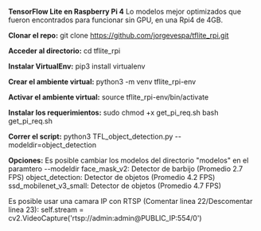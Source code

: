 **TensorFlow Lite en Raspberry Pi 4**
Lo modelos mejor optimizados que fueron encontrados para funcionar sin GPU, en una Rpi4 de 4GB.

**Clonar el repo:**
git clone https://github.com/jorgevespa/tflite_rpi.git

**Acceder al directorio:**
cd tflite_rpi

**Instalar VirtualEnv:**
pip3 install virtualenv

**Crear el ambiente virtual:**
python3 -m venv tflite_rpi-env

**Activar el ambiente virtual:**
source tflite_rpi-env/bin/activate

**Instalar los requerimientos:**
sudo chmod +x get_pi_req.sh
bash get_pi_req.sh

**Correr el script:**
python3 TFL_object_detection.py --modeldir=object_detection

**Opciones:**
Es posible cambiar los modelos del directorio "modelos" en el paramtero --modeldir
face_mask_v2: Detector de barbijo (Promedio 2.7 FPS)
object_detection: Detector de objetos (Promedio 4.2 FPS)
ssd_mobilenet_v3_small: Detector de objetos (Promedio 4.7 FPS)

Es posible usar una camara IP con RTSP (Comentar linea 22/Descomentar linea 23):
self.stream = cv2.VideoCapture('rtsp://admin:admin@PUBLIC_IP:554/0')
